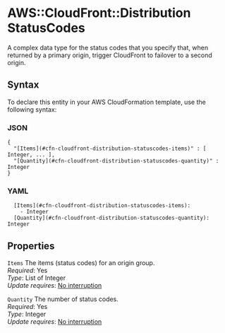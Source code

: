 # AWS::CloudFront::Distribution StatusCodes<a name="aws-properties-cloudfront-distribution-statuscodes"></a>

A complex data type for the status codes that you specify that, when returned by a primary origin, trigger CloudFront to failover to a second origin\.

## Syntax<a name="aws-properties-cloudfront-distribution-statuscodes-syntax"></a>

To declare this entity in your AWS CloudFormation template, use the following syntax:

### JSON<a name="aws-properties-cloudfront-distribution-statuscodes-syntax.json"></a>

```
{
  "[Items](#cfn-cloudfront-distribution-statuscodes-items)" : [ Integer, ... ],
  "[Quantity](#cfn-cloudfront-distribution-statuscodes-quantity)" : Integer
}
```

### YAML<a name="aws-properties-cloudfront-distribution-statuscodes-syntax.yaml"></a>

```
  [Items](#cfn-cloudfront-distribution-statuscodes-items):
    - Integer
  [Quantity](#cfn-cloudfront-distribution-statuscodes-quantity): Integer
```

## Properties<a name="aws-properties-cloudfront-distribution-statuscodes-properties"></a>

`Items` <a name="cfn-cloudfront-distribution-statuscodes-items"></a>
The items \(status codes\) for an origin group\.  
_Required_: Yes  
_Type_: List of Integer  
_Update requires_: [No interruption](https://docs.aws.amazon.com/AWSCloudFormation/latest/UserGuide/using-cfn-updating-stacks-update-behaviors.html#update-no-interrupt)

`Quantity` <a name="cfn-cloudfront-distribution-statuscodes-quantity"></a>
The number of status codes\.  
_Required_: Yes  
_Type_: Integer  
_Update requires_: [No interruption](https://docs.aws.amazon.com/AWSCloudFormation/latest/UserGuide/using-cfn-updating-stacks-update-behaviors.html#update-no-interrupt)

